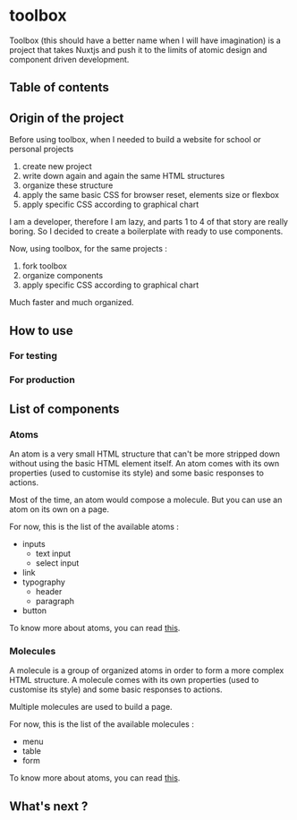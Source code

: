 # toolbox

Toolbox (this should have a better name when I will have imagination) is a project that takes Nuxtjs and push it to the limits of atomic design and component driven development.

## Table of contents

## Origin of the project

Before using toolbox, when I needed to build a website for school or personal projects
  1. create new project
  2. write down again and again the same HTML structures
  3. organize these structure
  4. apply the same basic CSS for browser reset, elements size or flexbox
  5. apply specific CSS according to graphical chart

I am a developer, therefore I am lazy, and parts 1 to 4 of that story are really boring. So I decided to create a boilerplate with ready to use components.

Now, using toolbox, for the same projects : 
  1. fork toolbox
  2. organize components
  3. apply specific CSS according to graphical chart
  
Much faster and much organized. 

## How to use

### For testing

### For production

## List of components

### Atoms

An atom is a very small HTML structure that can't be more stripped down without using the basic HTML element itself. An atom comes with its own properties (used to customise its style) and some basic responses to actions.

Most of the time, an atom would compose a molecule. But you can use an atom on its own on a page.

For now, this is the list of the available atoms : 
 * inputs
   * text input
   * select input
 * link
 * typography
   * header
   * paragraph
 * button

To know more about atoms, you can read [this](./components/Atoms/README.md).

### Molecules

A molecule is a group of organized atoms in order to form a more complex HTML structure. A molecule comes with its own properties (used to customise its style) and some basic responses to actions.

Multiple molecules are used to build a page.

For now, this is the list of the available molecules : 
 * menu
 * table
 * form

To know more about atoms, you can read [this](./components/Molecules/README.md).

## What's next ?
